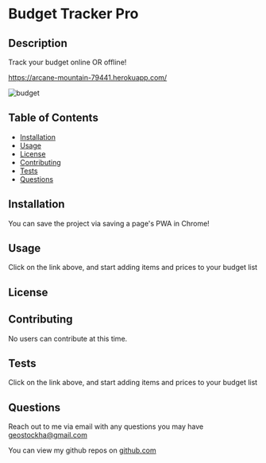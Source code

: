# Budget Tracker Pro
  
  ## Description

  Track your budget online OR offline!
   
  https://arcane-mountain-79441.herokuapp.com/
  
  
   ![budget](https://user-images.githubusercontent.com/54012873/151844423-e44092c9-8627-4a6a-995c-7268631a404c.png)

  
  ## Table of Contents

  * [Installation](#installation)
  * [Usage](#usage)
  * [License](#license)
  * [Contributing](#contributing)
  * [Tests](#tests)
  * [Questions](#questions)
  
  ## Installation

  You can save the project via saving a page's PWA in Chrome!

  ## Usage

  Click on the link above, and start adding items and prices to your budget list

  ## License

  

  ## Contributing

  No users can contribute at this time.

  ## Tests

  Click on the link above, and start adding items and prices to your budget list

  ## Questions

  Reach out to me via email with any questions you may have geostockha@gmail.com
  
  You can view my github repos on [github.com](https://github.com/gstockha?tab=repositories)

